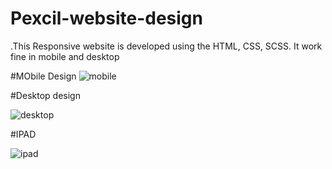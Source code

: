 # Pexcil-website-design
.This Responsive website is developed using the HTML, CSS, SCSS. It work fine in mobile and desktop 

#MObile Design
![mobile](https://user-images.githubusercontent.com/45369831/137256722-43ebdb99-5d70-4fd5-bf28-85b573f16113.png)

#Desktop design

![desktop](https://user-images.githubusercontent.com/45369831/137256749-8cc25d6b-f12c-4161-b013-2674e395adde.png)

#IPAD

![ipad](https://user-images.githubusercontent.com/45369831/137256761-01ff5361-663d-4de4-9dec-a480d71b1489.png)
